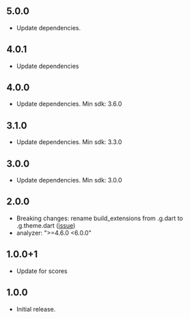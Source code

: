 ## 5.0.0

* Update dependencies.

## 4.0.1

* Update dependencies

## 4.0.0

* Update dependencies. Min sdk: 3.6.0

## 3.1.0

* Update dependencies. Min sdk: 3.3.0

## 3.0.0

* Update dependencies. Min sdk: 3.0.0

## 2.0.0

* Breaking changes: rename build_extensions from .g.dart to .g.theme.dart ([issue](https://github.com/pro100andrey/theme_extensions_builder/issues/2))
* analyzer: ">=4.6.0 <6.0.0"

## 1.0.0+1

* Update for scores

## 1.0.0

* Initial release.
